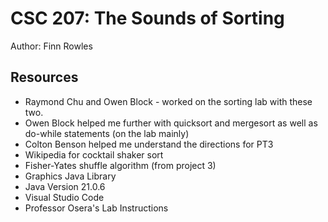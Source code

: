 # CSC 207: The Sounds of Sorting

Author: Finn Rowles

## Resources

*   Raymond Chu and Owen Block - worked on the sorting lab with these two.
*   Owen Block helped me further with quicksort and mergesort as well as do-while statements (on the lab mainly)
*   Colton Benson helped me understand the directions for PT3
*   Wikipedia for cocktail shaker sort
*   Fisher-Yates shuffle algorithm (from project 3)
*   Graphics Java Library
*   Java Version 21.0.6
*   Visual Studio Code
*   Professor Osera's Lab Instructions